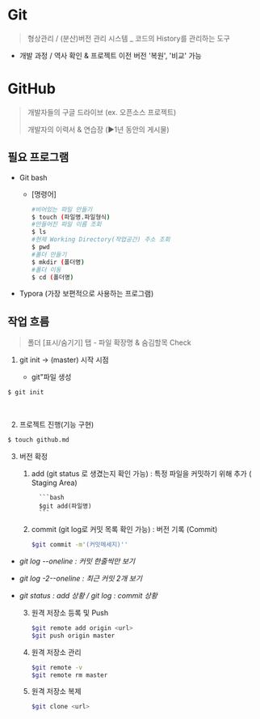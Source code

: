 # Git

> 형상관리 / (분산)버전 관리 시스템 _ 코드의 History를 관리하는 도구

- 개발 과정 / 역사 확인 & 프로젝트 이전 버전 '복원', '비교' 가능



# GitHub

> 개발자들의 구글 드라이브 (ex. 오픈소스 프로젝트)
>
> 개발자의 이력서 & 연습장 (▶1년 동안의 게시물)

## 필요 프로그램

- Git bash

  - [명령어]

    ```bash
    #비어있는 파일 만들기
    $ touch (파일명.파일형식)
    #만들어진 파일 이름 조회
    $ ls
    #현제 Working Directory(작업공간) 주소 조회
    $ pwd
    #폴더 만들기
    $ mkdir (폴더명)
    #폴더 이동
    $ cd (폴더명)
    ```

- Typora (가장 보편적으로 사용하는 프로그램)

## 작업 흐름

> 폴더 [표시/숨기기] 탭 - 파일 확장명 & 숨김할목 Check

1. git init  → (master) 시작 시점 

   - git"파일 생성

 ```bash
 $ git init
 ```

​     

2. 프로젝트 진행(기능 구현)

  ```bash
  $ touch github.md
  ```
3. 버전 확정

     1. add (git status 로 생겼는지 확인 가능)
            : 특정 파일을 커밋하기 위해 추가 ( Staging Area)
        
              ```bash
              $git add(파일명)
              ```
        
     2. commit (git log로 커밋 목록 확인 가능)
            : 버전 기록 (Commit)
        
        ```bash
        $git commit -m'(커밋메세지)''
        ```

* *git log --oneline : 커밋 한줄씩만 보기*

* *git log -2--oneline : 최근 커밋 2개 보기*

* *git status : add 상황 / git log : commit 상황*

  

  3. 원격 저장소 등록 및 Push

     ```bash
     $git remote add origin <url>
     $git push origin master
     ```
     
  3. 원격 저장소 관리
     ```bash
     $git remote -v
     $git remote rm master
     ```
     
  4. 원격 저장소 복제
     ```bash
     $git clone <url>
     ```
  
  